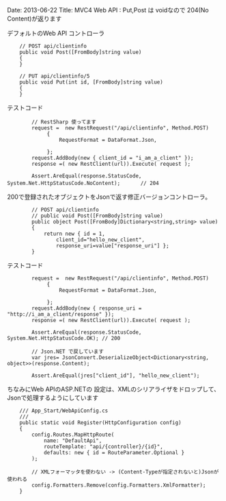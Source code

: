 Date: 2013-06-22
Title: MVC4 Web API : Put,Post は voidなので 204(No Content)が返ります

デフォルトのWeb API コントローラ

        // POST api/clientinfo
        public void Post([FromBody]string value)
        {
        }

        // PUT api/clientinfo/5
        public void Put(int id, [FromBody]string value)
        {
        }


テストコード

			// RestSharp 使ってます
            request =  new RestRequest("/api/clientinfo", Method.POST)
                 {
                     RequestFormat = DataFormat.Json,
                      
                 };
            request.AddBody(new { client_id = "i_am_a_client" });
            response =( new RestClient(url)).Execute( request );

            Assert.AreEqual(response.StatusCode, 					System.Net.HttpStatusCode.NoContent);　　　　// 204

            

200で登録されたオブジェクトをJsonで返す修正バージョンコントローラ。

        	// POST api/clientinfo
  			// public void Post([FromBody]string value)
        	public object Post([FromBody]Dictionary<string,string> value)
        	{
            	return new { id = 1, 
                	client_id="hello_new_client", 
               		response_uri=value["response_uri"] };
        	}   


テストコード

            request =  new RestRequest("/api/clientinfo", Method.POST)
                 {
                     RequestFormat = DataFormat.Json,
                      
                 };
            request.AddBody(new { response_uri = "http://i_am_a_client/response" });
            response =( new RestClient(url)).Execute( request );

            Assert.AreEqual(response.StatusCode, System.Net.HttpStatusCode.OK); // 200

			// Json.NET で戻しています
            var jres= JsonConvert.DeserializeObject<Dictionary<string, object>>(response.Content);

            Assert.AreEqual(jres["client_id"], "hello_new_client");

ちなみにWeb APIのASP.NETの 設定は、XMLのシリアライザをドロップして、Jsonで処理するようにしています

		/// App_Start/WebApiConfig.cs
		///
        public static void Register(HttpConfiguration config)
        {
            config.Routes.MapHttpRoute(
                name: "DefaultApi",
                routeTemplate: "api/{controller}/{id}",
                defaults: new { id = RouteParameter.Optional }
            );

            // XMLフォーマッタを使わない -> (Content-Typeが指定されないと)Jsonが使われる
            config.Formatters.Remove(config.Formatters.XmlFormatter);  
        }